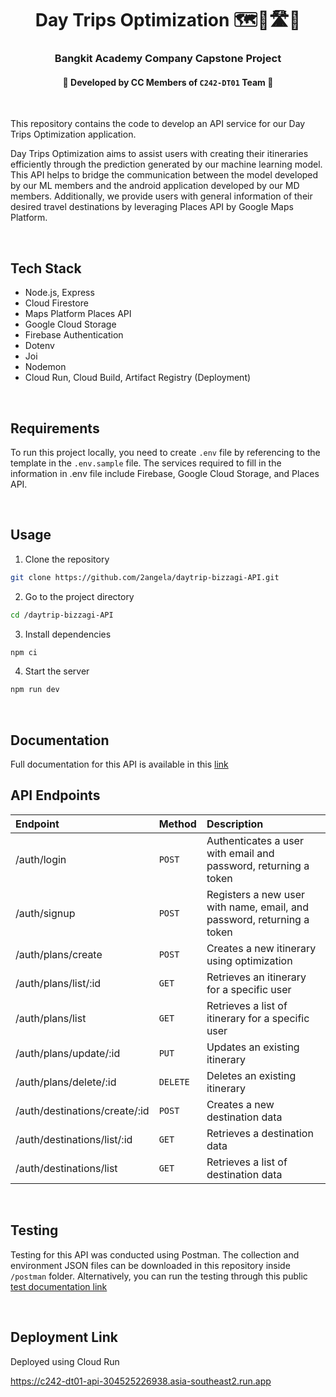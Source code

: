 # <center> Day Trips Optimization 🗺️📍🛣️🧳</center>

### <center> Bangkit Academy Company Capstone Project </center>

#### <center> 👻 Developed by CC Members of `C242-DT01` Team 👻 </center>

<br>

This repository contains the code to develop an API service for our Day Trips Optimization application.

Day Trips Optimization aims to assist users with creating their itineraries efficiently through the prediction generated by our machine learning model. This API helps to bridge the communication between the model developed by our ML members and the android application developed by our MD members. Additionally, we provide users with general information of their desired travel destinations by leveraging Places API by Google Maps Platform.

<br>

## Tech Stack

- Node.js, Express
- Cloud Firestore
- Maps Platform Places API
- Google Cloud Storage
- Firebase Authentication
- Dotenv
- Joi
- Nodemon
- Cloud Run, Cloud Build, Artifact Registry (Deployment)

<br>

## Requirements

To run this project locally, you need to create `.env` file by referencing to the template in the `.env.sample` file. The services required to fill in the information in .env file include Firebase, Google Cloud Storage, and Places API.

<br>

## Usage

1. Clone the repository

```bash
git clone https://github.com/2angela/daytrip-bizzagi-API.git
```

2. Go to the project directory

```bash
cd /daytrip-bizzagi-API
```

3. Install dependencies

```bash
npm ci
```

4. Start the server

```bash
npm run dev
```

<br>

## Documentation

Full documentation for this API is available in this [link](https://docs.google.com/document/d/1ecmBLTRjJBAzvh5SqJnowpJjhykrgn1_vNsF2gCmXjk/edit?usp=sharing)

## API Endpoints

| Endpoint                      | Method   | Description                                                            |
| :---------------------------- | :------- | :--------------------------------------------------------------------- |
| /auth/login                   | `POST`   | Authenticates a user with email and password, returning a token        |
| /auth/signup                  | `POST`   | Registers a new user with name, email, and password, returning a token |
| /auth/plans/create            | `POST`   | Creates a new itinerary using optimization                             |
| /auth/plans/list/:id          | `GET`    | Retrieves an itinerary for a specific user                             |
| /auth/plans/list              | `GET`    | Retrieves a list of itinerary for a specific user                      |
| /auth/plans/update/:id        | `PUT`    | Updates an existing itinerary                                          |
| /auth/plans/delete/:id        | `DELETE` | Deletes an existing itinerary                                          |
| /auth/destinations/create/:id | `POST`   | Creates a new destination data                                         |
| /auth/destinations/list/:id   | `GET`    | Retrieves a destination data                                           |
| /auth/destinations/list       | `GET`    | Retrieves a list of destination data                                   |

<br>

## Testing

Testing for this API was conducted using Postman. The collection and environment JSON files can be downloaded in this repository inside `/postman` folder. Alternatively, you can run the testing through this public [test documentation link](https://documenter.getpostman.com/view/31198296/2sAYBbcoRx)

<br>

## Deployment Link

Deployed using Cloud Run

https://c242-dt01-api-304525226938.asia-southeast2.run.app
